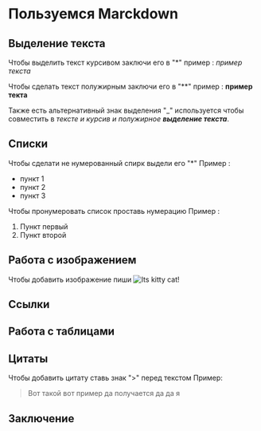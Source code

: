 # Пользуемся Marckdown

## Выделение текста

Чтобы выделить текст курсивом заключи его в "*" 
пример : *пример текста*

Чтобы сделать текст полужирным заключи его в "**" 
пример : **пример текта**

Также есть альтернативный знак выделения "_" используется чтобы совместить в _тексте и курсив и полужирное **выделение текста**_.

## Списки

Чтобы сделати не нумерованный спирк выдели его "*"
Пример :
* пункт 1
* пункт 2
* пункт 3

Чтобы пронумеровать список проставь нумерацию
Пример :
1. Пункт первый
2. Пункт второй


## Работа с изображением

Чтобы добавить изображение пиши
![Its kitty cat!](image.jpg)

## Ссылки

## Работа с таблицами

## Цитаты

Чтобы добавить цитату ставь знак ">" перед текстом
Пример:
>Вот такой вот пример да получается да да я
## Заключение